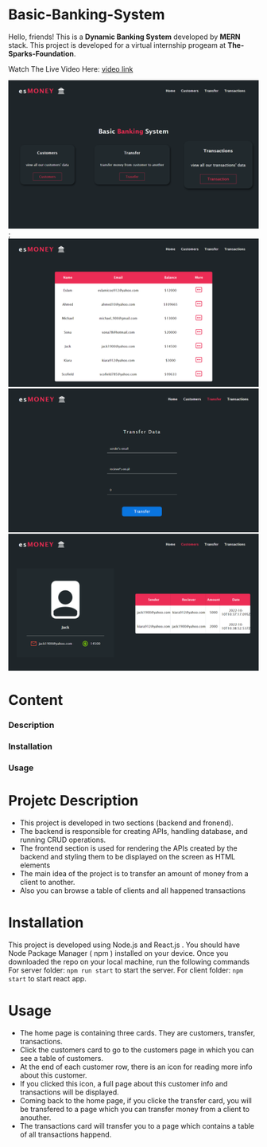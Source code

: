 # Basic-Banking-System

Hello, friends! This is a **Dynamic Banking System** developed by **MERN** stack. This project is developed for a virtual internship progeam at **The-Sparks-Foundation**.

Watch The Live Video Here:
[video link](https://youtu.be/83i6BAR-iuE)

![home page](./Client/public/images/home.png);
![customers page](./Client/public/images/customers.png)
![form](./Client/public/images/form.png)
![customer page](./Client/public/images/customer.png)

# Content

### Description
### Installation
### Usage

# Projetc Description
- This project is developed in two sections (backend and fronend).
- The backend is responsible for creating APIs, handling database, and running CRUD operations.
- The frontend section is used for rendering the APIs created by the backend and styling them to be displayed on the screen as HTML elements
- The main idea of the project is to transfer an amount of money from a client to another.
- Also you can browse a table of clients and all happened transactions


# Installation
This project is developed using Node.js and React.js .
You should have Node Package Manager ( npm ) installed on your device.
Once you downloaded the repo on your local machine, run the following commands
For server folder: `npm run start` to start the server.
For client folder: `npm start` to start react app.


# Usage
- The home page is containing three cards. They are customers, transfer, transactions.
- Click the customers card to go to the customers page in which you can see a table of customers.
- At the end of each customer row, there is an icon for reading more info about this customer.
- If you clicked this icon, a full page about this customer info and transactions will be displayed.
- Coming back to the home page, if you clicke the transfer card, you will be transfered to a page which you can transfer money from a client to anouther.
- The transactions card will transfer you to a page which contains a table of all transactions happend.
